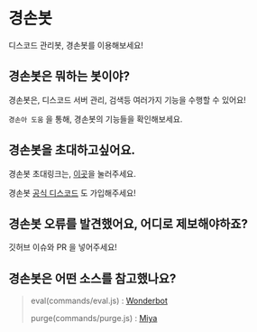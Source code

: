 # 경손봇
디스코드 관리봇, 경손봇를 이용해보세요!

## 경손봇은 뭐하는 봇이야?
경손봇은, 디스코드 서버 관리, 검색등 여러가지 기능을 수행할 수 있어요!

`경손아 도움` 을 통해, 경손봇의 기능들을 확인해보세요.

## 경손봇을 초대하고싶어요.
경손봇 초대링크는, [이곳](https://bit.ly/경손봇)을 눌러주세요.

경손봇 [공식 디스코드](https://discord.gg/4uwv3UVEwv) 도 가입해주세요!

## 경손봇 오류를 발견했어요, 어디로 제보해야하죠?
깃허브 이슈와 PR 을 넣어주세요!

## 경손봇은 어떤 소스를 참고했나요?
> eval(commands/eval.js) : [Wonderbot](https://github.com/wonderlandpark/wonderbot)
> 
> purge(commands/purge.js) : [Miya](https://github.com/WhiteKJ/Miya)
